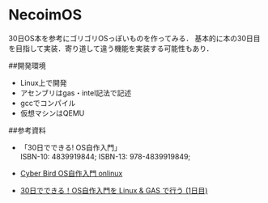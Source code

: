 # NecoimOS
30日OS本を参考にゴリゴリOSっぽいものを作ってみる．
基本的に本の30日目を目指して実装．寄り道して違う機能を実装する可能性もあり．

##開発環境
* Linux上で開発
* アセンブリはgas・intel記法で記述
* gccでコンパイル
* 仮想マシンはQEMU

##参考資料
* 「30日でできる! OS自作入門」  
ISBN-10: 4839919844; ISBN-13: 978-4839919849;

* [Cyber Bird OS自作入門 onlinux](http://cyberbird.indiesj.com/x86%E3%80%80os%E8%87%AA%E4%BD%9C%E5%85%A5%E9%96%80/ "Cyber Bird OS自作入門 onlinux")  
* [30日でできる！OS自作入門を Linux & GAS で行う (1日目)](http://d.hatena.ne.jp/big-eyed-hamster/20081229/1230562654 "30日でできる！OS自作入門を Linux & GAS で行う (1日目)")

